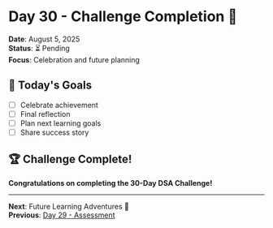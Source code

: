 # Day 30 - Challenge Completion 🎉
**Date**: August 5, 2025  
**Status**: ⏳ Pending  
**Focus**: Celebration and future planning

## 🎯 Today's Goals
- [ ] Celebrate achievement
- [ ] Final reflection
- [ ] Plan next learning goals
- [ ] Share success story

## 🏆 Challenge Complete!
**Congratulations on completing the 30-Day DSA Challenge!**

---
**Next**: Future Learning Adventures 🚀  
**Previous**: [Day 29 - Assessment](day-29-assessment.md)
